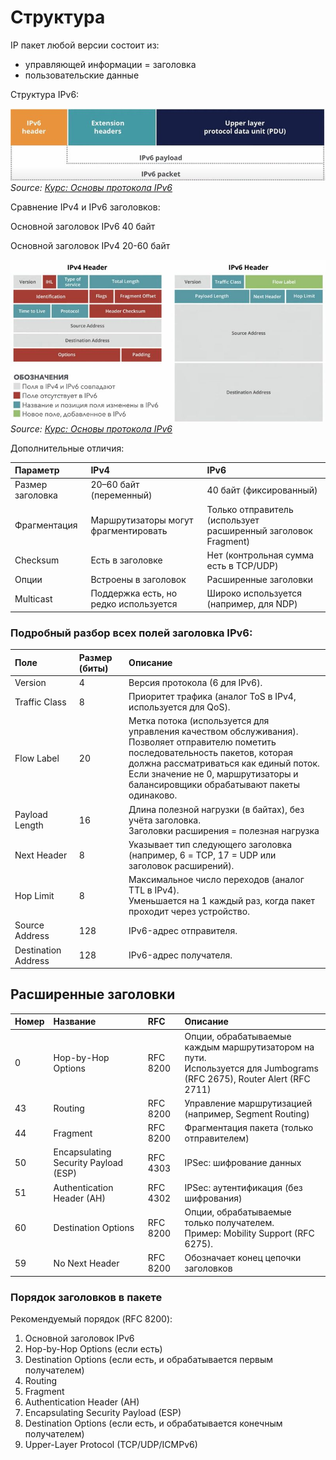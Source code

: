 # Структура

IP пакет любой версии состоит из:

- управляющей информации = заголовка
- пользовательские данные

Структура IPv6:

![Структура](images/network/ipv6_4.jpg)  
*Source: [Курс: Основы протокола IPv6](https://clck.ru/3Mzm25)*


Сравнение IPv4 и IPv6 заголовков:

Основной заголовок IPv6 40 байт

Основной заголовок IPv4 20-60 байт

![Сравнение](images/network/ipv6_5.jpg)  
*Source: [Курс: Основы протокола IPv6](https://clck.ru/3Mzm25)*

Дополнительные отличия:

| Параметр         | IPv4                                  | IPv6                                                                |
|:-----------------|:--------------------------------------|:--------------------------------------------------------------------|
| Размер заголовка | 20–60 байт (переменный)               | 40 байт (фиксированный)                                             |
| Фрагментация     | Маршрутизаторы могут фрагментировать  | Только отправитель <br/>(использует расширенный заголовок Fragment) |
| Checksum         | Есть в заголовке                      | Нет (контрольная сумма есть в TCP/UDP)                              |
| Опции            | Встроены в заголовок                  | Расширенные заголовки                                               |
| Multicast        | Поддержка есть, но редко используется | Широко используется (например, для NDP)                             |


### Подробный разбор всех полей заголовка IPv6:

| Поле                | Размер (биты) | Описание                                                                                                                                                                                                                                                                  |
|:--------------------|:--------------|:--------------------------------------------------------------------------------------------------------------------------------------------------------------------------------------------------------------------------------------------------------------------------|
| Version             | 4             | Версия протокола (6 для IPv6).                                                                                                                                                                                                                                            |
| Traffic Class       | 8             | Приоритет трафика (аналог ToS в IPv4, используется для QoS).                                                                                                                                                                                                              |
| Flow Label          | 20            | Метка потока (используется для управления качеством обслуживания). <br>Позволяет отправителю пометить последовательность пакетов, которая должна рассматриваться как единый поток. <br>Если значение не 0, маршрутизаторы и балансировщики обрабатывают пакеты одинаково. |
| Payload Length      | 16            | Длина полезной нагрузки (в байтах), без учёта заголовка. <br>Заголовки расширения = полезная нагрузка                                                                                                                                                                     |
| Next Header         | 8             | Указывает тип следующего заголовка (например, 6 = TCP, 17 = UDP или заголовок расширений).                                                                                                                                                                                |
| Hop Limit           | 8             | Максимальное число переходов (аналог TTL в IPv4). <br>Уменьшается на 1 каждый раз, когда пакет проходит через устройство.                                                                                                                                                 |
| Source Address      | 128           | IPv6-адрес отправителя.                                                                                                                                                                                                                                                   |
| Destination Address | 128           | IPv6-адрес получателя.                                                                                                                                                                                                                                                    |


## Расширенные заголовки

| Номер | Название                             | RFC      | Описание                                                                                                  |
|:------|:-------------------------------------|:---------|:----------------------------------------------------------------------------------------------------------|
| 0     | Hop-by-Hop Options                   | RFC 8200 | Опции, обрабатываемые каждым маршрутизатором на пути.<br/>Используется для Jumbograms (RFC 2675), Router Alert (RFC 2711) |
| 43    | Routing                              | RFC 8200 | Управление маршрутизацией (например, Segment Routing)                                                     |
| 44    | Fragment                             | RFC 8200 | Фрагментация пакета (только отправителем)                                                                 |
| 50    | Encapsulating Security Payload (ESP) | RFC 4303 | IPSec: шифрование данных                                                                                  |
| 51    | Authentication Header (AH)           | RFC 4302 | IPSec: аутентификация (без шифрования)                                                                    |
| 60    | Destination Options                  | RFC 8200 | Опции, обрабатываемые только получателем.<br/>Пример: Mobility Support (RFC 6275).                        |
| 59    | No Next Header                       | RFC 8200 | Обозначает конец цепочки заголовков                                                                       |


### Порядок заголовков в пакете

Рекомендуемый порядок (RFC 8200):

1. Основной заголовок IPv6
2. Hop-by-Hop Options (если есть)
3. Destination Options (если есть, и обрабатывается первым получателем)
4. Routing
5. Fragment 
6. Authentication Header (AH)
7. Encapsulating Security Payload (ESP)
8. Destination Options (если есть, и обрабатывается конечным получателем)
9. Upper-Layer Protocol (TCP/UDP/ICMPv6)
